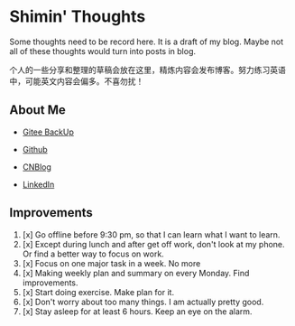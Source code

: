 # Shimin' Thoughts

Some thoughts need to be record here. It is a draft of my blog. Maybe not all of these thoughts would turn into posts in blog.

个人的一些分享和整理的草稿会放在这里，精炼内容会发布博客。努力练习英语中，可能英文内容会偏多。不喜勿扰！

## About Me

- [Gitee BackUp](https://gitee.com/Sirius_wf/doc)

- [Github](https://sirius0301.github.io/)

- [CNBlog](https://www.cnblogs.com/sirius-wang/)

- [LinkedIn](https://www.linkedin.com/in/shimin-wang-5811521aa/)

## Improvements

1. [x] Go offline before 9:30 pm, so that I can learn what I want to learn.
1. [x] Except during lunch and after get off work, don't look at my phone. Or find a better way to focus on work.
1. [x] Focus on one major task in a week. No more
1. [x] Making weekly plan and summary on every Monday. Find improvements. 
1. [x] Start doing exercise. Make plan for it.
1. [x] Don't worry about too many things. I am actually pretty good. 
1. [x] Stay asleep for at least 6 hours. Keep an eye on the alarm.